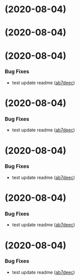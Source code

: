 # [](https://gitswarm.f5net.com/f5aas/f5cs-sdk/compare/v0.1.5...v) (2020-08-04)



# [](https://gitswarm.f5net.com/f5aas/f5cs-sdk/compare/v0.1.3...v) (2020-08-04)



# [](https://gitswarm.f5net.com/f5aas/f5cs-sdk/compare/v0.1.2...v) (2020-08-04)


### Bug Fixes

* test update readme ([ab7deec](https://gitswarm.f5net.com/f5aas/f5cs-sdk/commits/ab7deec9f6afac16c1ef78050095ee307eada73a))



# [](https://gitswarm.f5net.com/f5aas/f5cs-sdk/compare/v0.1.2...v) (2020-08-04)


### Bug Fixes

* test update readme ([ab7deec](https://gitswarm.f5net.com/f5aas/f5cs-sdk/commits/ab7deec9f6afac16c1ef78050095ee307eada73a))



# [](https://gitswarm.f5net.com/f5aas/f5cs-sdk/compare/v0.1.2...v) (2020-08-04)


### Bug Fixes

* test update readme ([ab7deec](https://gitswarm.f5net.com/f5aas/f5cs-sdk/commits/ab7deec9f6afac16c1ef78050095ee307eada73a))



# [](https://gitswarm.f5net.com/f5aas/f5cs-sdk/compare/v0.1.2...v) (2020-08-04)


### Bug Fixes

* test update readme ([ab7deec](https://gitswarm.f5net.com/f5aas/f5cs-sdk/commits/ab7deec9f6afac16c1ef78050095ee307eada73a))



# [](https://gitswarm.f5net.com/f5aas/f5cs-sdk/compare/v0.1.2...v) (2020-08-04)


### Bug Fixes

* test update readme ([ab7deec](https://gitswarm.f5net.com/f5aas/f5cs-sdk/commits/ab7deec9f6afac16c1ef78050095ee307eada73a))




